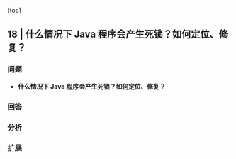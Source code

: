 [toc]

## 18 | 什么情况下 Java 程序会产生死锁？如何定位、修复？

### 问题

-   **什么情况下 Java 程序会产生死锁？如何定位、修复？**

### 回答

### 分析

### 扩展

